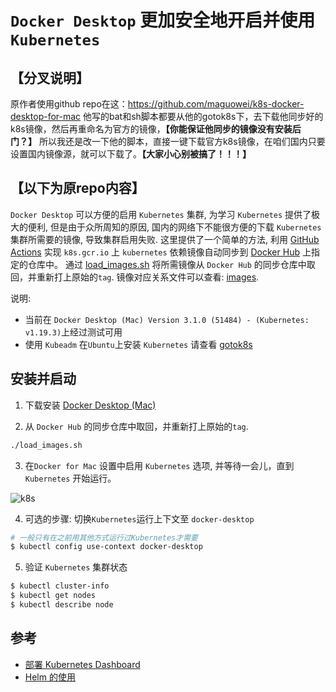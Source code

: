 # `Docker Desktop` 更加安全地开启并使用 `Kubernetes`

## **【分叉说明】**
原作者使用github repo在这：https://github.com/maguowei/k8s-docker-desktop-for-mac 他写的bat和sh脚本都要从他的gotok8s下，去下载他同步好的k8s镜像，然后再重命名为官方的镜像，**【你能保证他同步的镜像没有安装后门？】** 所以我还是改一下他的脚本，直接一键下载官方k8s镜像，在咱们国内只要设置国内镜像源，就可以下载了。**【大家小心别被搞了！！！】**

## **【以下为原repo内容】**

`Docker Desktop` 可以方便的启用 `Kubernetes` 集群, 为学习 `Kubernetes` 提供了极大的便利, 但是由于众所周知的原因, 国内的网络下不能很方便的下载 `Kubernetes` 集群所需要的镜像, 导致集群启用失败. 这里提供了一个简单的方法, 利用 [GitHub Actions](https://developer.github.com/actions/creating-github-actions/) 实现 `k8s.gcr.io` 上 `kubernetes` 依赖镜像自动同步到 [Docker Hub](https://hub.docker.com/) 上指定的仓库中。 通过 [load_images.sh](./load_images.sh) 将所需镜像从 `Docker Hub` 的同步仓库中取回，并重新打上原始的`tag`. 镜像对应关系文件可以查看: [images](./images).

说明:

- 当前在 `Docker Desktop (Mac) Version 3.1.0 (51484) - (Kubernetes: v1.19.3)`上经过测试可用
- 使用 `Kubeadm` 在`Ubuntu`上安装 `Kubernetes` 请查看 [gotok8s](https://github.com/maguowei/gotok8s)

## 安装并启动

1. 下载安装 [Docker Desktop (Mac)](https://desktop.docker.com/mac/stable/Docker.dmg)

2. 从 `Docker Hub` 的同步仓库中取回，并重新打上原始的`tag`.

```bash
./load_images.sh
```

3. 在`Docker for Mac` 设置中启用 `Kubernetes` 选项, 并等待一会儿，直到 `Kubernetes` 开始运行。

![k8s](./image/k8s.png)

4. 可选的步骤: 切换`Kubernetes`运行上下文至 `docker-desktop`

```bash
# 一般只有在之前用其他方式运行过Kubernetes才需要
$ kubectl config use-context docker-desktop
```

5. 验证 `Kubernetes` 集群状态

```bash
$ kubectl cluster-info
$ kubectl get nodes
$ kubectl describe node
```

## 参考

- [部署 Kubernetes Dashboard](https://github.com/maguowei/k8s-cookbook#%E9%83%A8%E7%BD%B2-kubernetes-dashboard)
- [Helm 的使用](https://github.com/maguowei/k8s-cookbook#helm)
